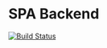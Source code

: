 # SPA Backend

[![Build Status](https://secure.travis-ci.org/pustovalov/spa_backend.svg?branch=master)](http://travis-ci.org/pustovalov/spa_backend?branch=master)
